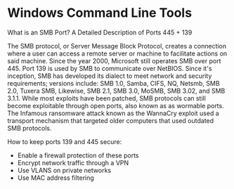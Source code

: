 # Windows Command Line Tools

What is an SMB Port? A Detailed Description of Ports 445 + 139

The SMB protocol, or Server Message Block Protocol, creates a connection where a user can access a remote server or machine to facilitate actions on said machine. Since the year 2000, Microsoft still operates SMB over port 445. Port 139 is used by SMB to communicate over NetBIOS. Since it's inception, SMB has developed its dialect to meet network and security requirements; versions include: SMB 1.0, Samba, CIFS, NQ, Netsmb, SMB 2.0, Tuxera SMB, Likewise, SMB 2.1, SMB 3.0, MoSMB, SMB 3.02, and SMB 3.1.1. While most exploits have been patched, SMB protocols can still become exploitable through open ports, also known as as wormable ports. The Infamous ransomware attack known as the WannaCry exploit used a transport mechanism that targeted older computers that used outdated SMB protocols. 

How  to keep ports 139 and 445 secure:
  - Enable a firewall protection of these ports
  - Encrypt network traffic through a VPN
  - Use VLANS on private networks 
  - Use MAC address filtering
